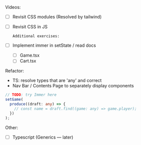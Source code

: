 Videos:

- [ ] Revisit CSS modules (Resolved by tailwind)
- [ ] Revisit CSS in JS

      Additional exercises:

- [ ] Implement immer in setState / read docs
  - [ ] Game.tsx
  - [ ] Cart.tsx

Refactor:

- TS: resolve types that are 'any' and correct
- Nav Bar / Contents Page to separately display components

```typescript
// TODO: try Immer here
setGame(
  produce((draft: any) => {
    // const name = draft.find((game: any) => game.player);
  })
);
```

Other:

- [ ] Typescript (Generics — later)
